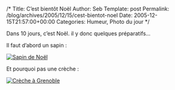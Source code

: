 /*
 Title: C&rsquo;est bientôt Noël
 Author: Seb
 Template: post
 Permalink: /blog/archives/2005/12/15/cest-bientot-noel
 Date: 2005-12-15T21:57:00+00:00
 Categories: Humeur, Photo du jour
*/
<p>Dans 10 jours, c&rsquo;est Noël. il y donc quelques préparatifs&#8230;</p>
<p>Il faut d&rsquo;abord un sapin :</p>
<p><a href="http://flickr.com/photos/z720/73921762/" title="Voir sur Flickr"><img src="http://static.flickr.com/20/73921762_65c93e306a_m.jpg" alt="Sapin de Noël"/></a></p>
<p>Et pourquoi pas une crèche :</p>
<p><a href="http://www.flickr.com/photos/z720/73920691/" title="Voir sur Flickr"><img src="http://static.flickr.com/34/73920691_82887629eb_m.jpg" alt="Crèche à Grenoble" /></a></p>
